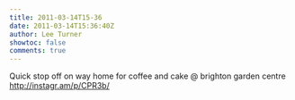 ```yaml
---
title: 2011-03-14T15-36
date: 2011-03-14T15:36:40Z
author: Lee Turner
showtoc: false
comments: true
---
```


Quick stop off on way home for coffee and cake  @ brighton garden centre http://instagr.am/p/CPR3b/

